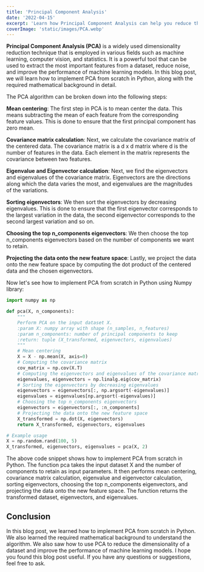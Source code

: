 ```yaml
---
title: 'Principal Component Analysis'
date: '2022-04-15'
excerpt: 'Learn how Principal Component Analysis can help you reduce the dimensions of your dataset and extract meaningful insights from your data. Follow along as we implement PCA from scratch and gain a deeper understanding of this powerful machine learning technique.'
coverImage: 'static/images/PCA.webp'
---
```


**Principal Component Analysis (PCA)** is a widely used dimensionality reduction technique that is employed in various fields such as machine learning, computer vision, and statistics. It is a powerful tool that can be used to extract the most important features from a dataset, reduce noise, and improve the performance of machine learning models. In this blog post, we will learn how to implement PCA from scratch in Python, along with the required mathematical background in detail.

The PCA algorithm can be broken down into the following steps:

**Mean centering**: The first step in PCA is to mean center the data. This means subtracting the mean of each feature from the corresponding feature values. This is done to ensure that the first principal component has zero mean.

**Covariance matrix calculation**: Next, we calculate the covariance matrix of the centered data. The covariance matrix is a d x d matrix where d is the number of features in the data. Each element in the matrix represents the covariance between two features.

**Eigenvalue and Eigenvector calculation**: Next, we find the eigenvectors and eigenvalues of the covariance matrix. Eigenvectors are the directions along which the data varies the most, and eigenvalues are the magnitudes of the variations.

**Sorting eigenvectors**: We then sort the eigenvectors by decreasing eigenvalues. This is done to ensure that the first eigenvector corresponds to the largest variation in the data, the second eigenvector corresponds to the second largest variation and so on.

**Choosing the top n_components eigenvectors**: We then choose the top n_components eigenvectors based on the number of components we want to retain.

**Projecting the data onto the new feature space**: Lastly, we project the data onto the new feature space by computing the dot product of the centered data and the chosen eigenvectors.

Now let's see how to implement PCA from scratch in Python using Numpy library:

```py
import numpy as np

def pca(X, n_components):
    """
    Perform PCA on the input dataset X.
    :param X: numpy array with shape (n_samples, n_features)
    :param n_components: number of principal components to keep
    :return: tuple (X_transformed, eigenvectors, eigenvalues)
    """
    # Mean centering
    X = X - np.mean(X, axis=0)
    # Computing the covariance matrix
    cov_matrix = np.cov(X.T)
    # Computing the eigenvectors and eigenvalues of the covariance matrix
    eigenvalues, eigenvectors = np.linalg.eig(cov_matrix)
    # Sorting the eigenvectors by decreasing eigenvalues
    eigenvectors = eigenvectors[:, np.argsort(-eigenvalues)]
    eigenvalues = eigenvalues[np.argsort(-eigenvalues)]
    # Choosing the top n_components eigenvectors
    eigenvectors = eigenvectors[:, :n_components]
    # Projecting the data onto the new feature space
    X_transformed = np.dot(X, eigenvectors)
    return X_transformed, eigenvectors, eigenvalues

# Example usage
X = np.random.rand(100, 5)
X_transformed, eigenvectors, eigenvalues = pca(X, 2)

```

The above code snippet shows how to implement PCA from scratch in Python. The function pca takes the input dataset X and the number of components to retain as input parameters. It then performs mean centering, covariance matrix calculation, eigenvalue and eigenvector calculation, sorting eigenvectors, choosing the top n_components eigenvectors, and projecting the data onto the new feature space. The function returns the transformed dataset, eigenvectors, and eigenvalues.


## Conclusion
In this blog post, we learned how to implement PCA from scratch in Python. We also learned the required mathematical background to understand the algorithm. We also saw how to use PCA to reduce the dimensionality of a dataset and improve the performance of machine learning models. I hope you found this blog post useful. If you have any questions or suggestions, feel free to ask.

